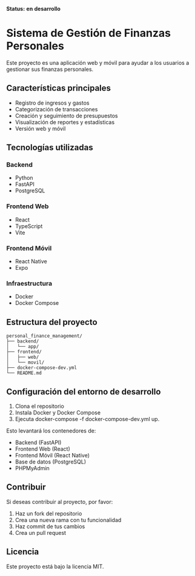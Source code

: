 **Status:** **en** **desarrollo**
# **Sistema de Gestión de Finanzas Personales**

Este proyecto es una aplicación web y móvil para ayudar a los usuarios a gestionar sus finanzas personales.

## **Características principales**
* Registro de ingresos y gastos
* Categorización de transacciones
* Creación y seguimiento de presupuestos
* Visualización de reportes y estadísticas
* Versión web y móvil

## **Tecnologías utilizadas**
### Backend
* Python
* FastAPI
* PostgreSQL
### Frontend Web
* React
* TypeScript
* Vite
### Frontend Móvil
* React Native
* Expo
### Infraestructura
* Docker
* Docker Compose

## **Estructura del proyecto**

```
personal_finance_management/
├── backend/
│   └── app/
├── frontend/
│   ├── web/
│   └── movil/
├── docker-compose-dev.yml
└── README.md
```

## **Configuración del entorno de desarrollo**
1. Clona el repositorio
2. Instala Docker y Docker Compose
3. Ejecuta docker-compose -f docker-compose-dev.yml up.

Esto levantará los contenedores de:

* Backend (FastAPI)
* Frontend Web (React)
* Frontend Móvil (React Native)
* Base de datos (PostgreSQL)
* PHPMyAdmin

## **Contribuir**
Si deseas contribuir al proyecto, por favor:

1. Haz un fork del repositorio
2. Crea una nueva rama con tu funcionalidad
3. Haz commit de tus cambios
4. Crea un pull request

## **Licencia**
Este proyecto está bajo la licencia MIT.
